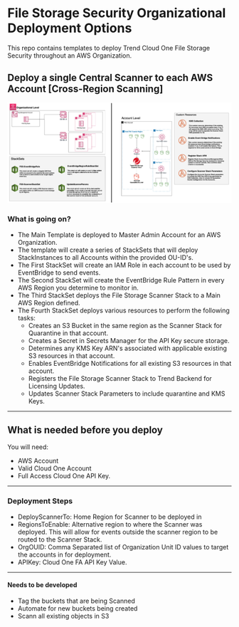 # File Storage Security Organizational Deployment Options

This repo contains templates to deploy Trend Cloud One File Storage Security throughout an AWS Organization.


## Deploy a single Central Scanner to each AWS Account [Cross-Region Scanning]
![Scanner-Multi-Region](images/cross-region.jpg)


### What is going on?
- The Main Template is deployed to Master Admin Account for an AWS Organization.
- The template will create a series of StackSets that will deploy StackInstances to all Accounts within the provided OU-ID's.
- The First StackSet will create an IAM Role in each account to be used by EventBridge to send events.
- The Second StackSet will create the EventBridge Rule Pattern in every AWS Region you determine to monitor in.
- The Third StackSet deploys the File Storage Scanner Stack to a Main AWS Region defined.
- The Fourth StackSet deploys various resources to perform the following tasks:
   - Creates an S3 Bucket in the same region as the Scanner Stack for Quarantine in that account.
   - Creates a Secret in Secrets Manager for the API Key secure storage.
   - Determines any KMS Key ARN's associated with applicable existing S3 resources in that account.
   - Enables EventBridge Notifications for all existing S3 resources in that account.
   - Registers the File Storage Scanner Stack to Trend Backend for Licensing Updates.
   - Updates Scanner Stack Parameters to include quarantine and KMS Keys.

---

## What is needed before you deploy

You will need:
   - AWS Account
   - Valid Cloud One Account
   - Full Access Cloud One API Key.

---

### Deployment Steps

- DeployScannerTo: Home Region for Scanner to be deployed in
- RegionsToEnable: Alternative region to where the Scanner was deployed. This will allow for events outside the scanner region to be routed to the Scanner Stack.
- OrgOUID: Comma Separated list of Organization Unit ID values to target the accounts in for deployment.
- APIKey: Cloud One FA API Key Value.

--- 

#### Needs to be developed

- Tag the buckets that are being Scanned
- Automate for new buckets being created
- Scann all existing objects in S3